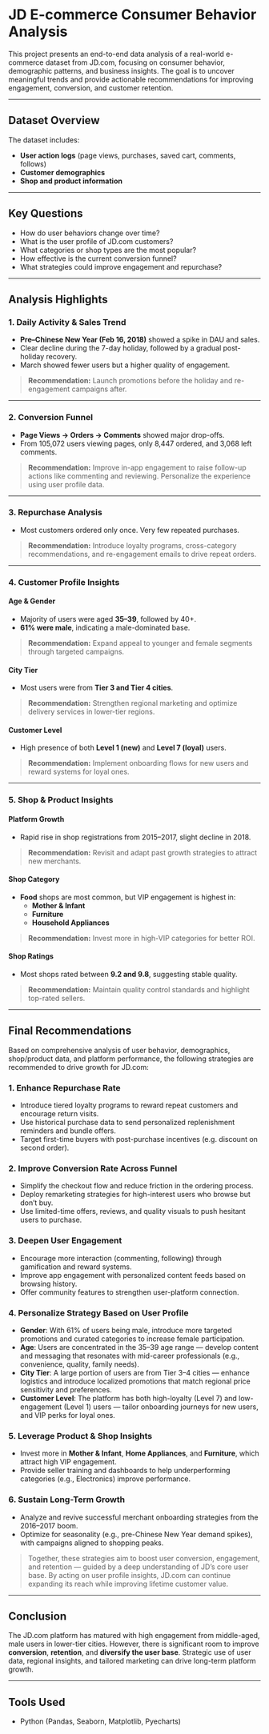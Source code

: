 # JD E-commerce Consumer Behavior Analysis

This project presents an end-to-end data analysis of a real-world e-commerce dataset from JD.com, focusing on consumer behavior, demographic patterns, and business insights. The goal is to uncover meaningful trends and provide actionable recommendations for improving engagement, conversion, and customer retention.

---

## Dataset Overview

The dataset includes:
- **User action logs** (page views, purchases, saved cart, comments, follows)
- **Customer demographics**
- **Shop and product information**

---

## Key Questions

- How do user behaviors change over time?
- What is the user profile of JD.com customers?
- What categories or shop types are the most popular?
- How effective is the current conversion funnel?
- What strategies could improve engagement and repurchase?

---

## Analysis Highlights

### 1. Daily Activity & Sales Trend
- **Pre–Chinese New Year (Feb 16, 2018)** showed a spike in DAU and sales.
- Clear decline during the 7-day holiday, followed by a gradual post-holiday recovery.
- March showed fewer users but a higher quality of engagement.

> **Recommendation:** Launch promotions before the holiday and re-engagement campaigns after.

---

### 2. Conversion Funnel
- **Page Views → Orders → Comments** showed major drop-offs.
- From 105,072 users viewing pages, only 8,447 ordered, and 3,068 left comments.

> **Recommendation:** Improve in-app engagement to raise follow-up actions like commenting and reviewing. Personalize the experience using user profile data.

---

### 3. Repurchase Analysis
- Most customers ordered only once. Very few repeated purchases.

> **Recommendation:** Introduce loyalty programs, cross-category recommendations, and re-engagement emails to drive repeat orders.

---

### 4. Customer Profile Insights

#### Age & Gender
- Majority of users were aged **35–39**, followed by 40+.
- **61% were male**, indicating a male-dominated base.

> **Recommendation:** Expand appeal to younger and female segments through targeted campaigns.

#### City Tier
- Most users were from **Tier 3 and Tier 4 cities**.

> **Recommendation:** Strengthen regional marketing and optimize delivery services in lower-tier regions.

#### Customer Level
- High presence of both **Level 1 (new)** and **Level 7 (loyal)** users.

> **Recommendation:** Implement onboarding flows for new users and reward systems for loyal ones.

---

### 5. Shop & Product Insights

#### Platform Growth
- Rapid rise in shop registrations from 2015–2017, slight decline in 2018.

> **Recommendation:** Revisit and adapt past growth strategies to attract new merchants.

#### Shop Category
- **Food** shops are most common, but VIP engagement is highest in:
  - **Mother & Infant**
  - **Furniture**
  - **Household Appliances**

> **Recommendation:** Invest more in high-VIP categories for better ROI.

#### Shop Ratings
- Most shops rated between **9.2 and 9.8**, suggesting stable quality.

> **Recommendation:** Maintain quality control standards and highlight top-rated sellers.



---

## Final Recommendations

Based on comprehensive analysis of user behavior, demographics, shop/product data, and platform performance, the following strategies are recommended to drive growth for JD.com:

### 1. Enhance Repurchase Rate
- Introduce tiered loyalty programs to reward repeat customers and encourage return visits.
- Use historical purchase data to send personalized replenishment reminders and bundle offers.
- Target first-time buyers with post-purchase incentives (e.g. discount on second order).

### 2. Improve Conversion Rate Across Funnel
- Simplify the checkout flow and reduce friction in the ordering process.
- Deploy remarketing strategies for high-interest users who browse but don’t buy.
- Use limited-time offers, reviews, and quality visuals to push hesitant users to purchase.

### 3. Deepen User Engagement
- Encourage more interaction (commenting, following) through gamification and reward systems.
- Improve app engagement with personalized content feeds based on browsing history.
- Offer community features to strengthen user-platform connection.

### 4. Personalize Strategy Based on User Profile
- **Gender**: With 61% of users being male, introduce more targeted promotions and curated categories to increase female participation.
- **Age**: Users are concentrated in the 35–39 age range — develop content and messaging that resonates with mid-career professionals (e.g., convenience, quality, family needs).
- **City Tier**: A large portion of users are from Tier 3–4 cities — enhance logistics and introduce localized promotions that match regional price sensitivity and preferences.
- **Customer Level**: The platform has both high-loyalty (Level 7) and low-engagement (Level 1) users — tailor onboarding journeys for new users, and VIP perks for loyal ones.

### 5. Leverage Product & Shop Insights
- Invest more in **Mother & Infant**, **Home Appliances**, and **Furniture**, which attract high VIP engagement.
- Provide seller training and dashboards to help underperforming categories (e.g., Electronics) improve performance.

### 6. Sustain Long-Term Growth
- Analyze and revive successful merchant onboarding strategies from the 2016–2017 boom.
- Optimize for seasonality (e.g., pre-Chinese New Year demand spikes), with campaigns aligned to shopping peaks.

> Together, these strategies aim to boost user conversion, engagement, and retention — guided by a deep understanding of JD’s core user base. By acting on user profile insights, JD.com can continue expanding its reach while improving lifetime customer value.


---


## Conclusion

The JD.com platform has matured with high engagement from middle-aged, male users in lower-tier cities. However, there is significant room to improve **conversion**, **retention**, and **diversify the user base**. Strategic use of user data, regional insights, and tailored marketing can drive long-term platform growth.

---


## Tools Used

- Python (Pandas, Seaborn, Matplotlib, Pyecharts)



